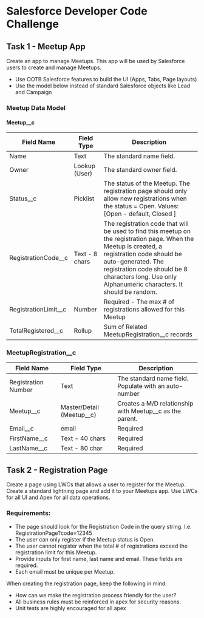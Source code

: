 # Salesforce Developer Code Challenge

## Task 1 - Meetup App
Create an app to manage Meetups. 
This app will be used by Salesforce users to create and manage Meetups.

- Use OOTB Salesforce features to build the UI (Apps, Tabs, Page layouts) 
- Use the model below instead of standard Salesforce objects like Lead and Campaign 

### Meetup Data Model
#### Meetup__c
| Field Name | Field Type | Description |
| --- | --- | --- |
| Name | Text | The standard name field. |
| Owner | Lookup (User) | The standard owner field. |
| Status__c | Picklist | The status of the Meetup. The registration page should only allow new registrations when the status = Open. Values: [Open - default,  Closed ]|
| RegistrationCode__c | Text - 8 chars | The registration code that will be used to find this meetup on the registration page. When the Meetup is created, a registration code should be auto-generated. The registration code should be 8 characters long. Use only Alphanumeric characters. It should be random. | 
|  RegistrationLimit__c | Number | Required - The max # of registrations allowed for this Meetup |
| TotalRegistered__c | Rollup | Sum of Related MeetupRegistration__c records |

### MeetupRegistration__c
| Field Name | Field Type | Description |
| --- | --- | --- |
| Registration Number | Text | The standard name field. Populate with an auto-number |
| Meetup__c | Master/Detail (Meetup__c) | Creates a M/D relationship with Meetup__c as the parent. |
| Email__c | email | Required |
| FirstName__c | Text - 40 chars | Required |
| LastName__c | Text - 80 char | Required |


## Task 2 - Registration Page
Create a page using LWCs that allows a user to register for the Meetup. 
Create a standard lightning page and add it to your Meetups app. Use LWCs for all UI and Apex for all data operations.

### Requirements:
- The page should look for the Registration Code in the query string. I.e. RegistrationPage?code=12345
- The user can only register if the Meetup status is Open. 
- The user cannot register when the total # of registrations exceed the registration limit for this Meetup. 
- Provide inputs for first name, last name and email. These fields are required. 
- Each email must be unique per Meetup. 

When creating the registration page, keep the following in mind:
- How can we make the registration process friendly for the user?
- All business rules must be reinforced in apex for security reasons.
- Unit tests are highly encouraged for all apex
